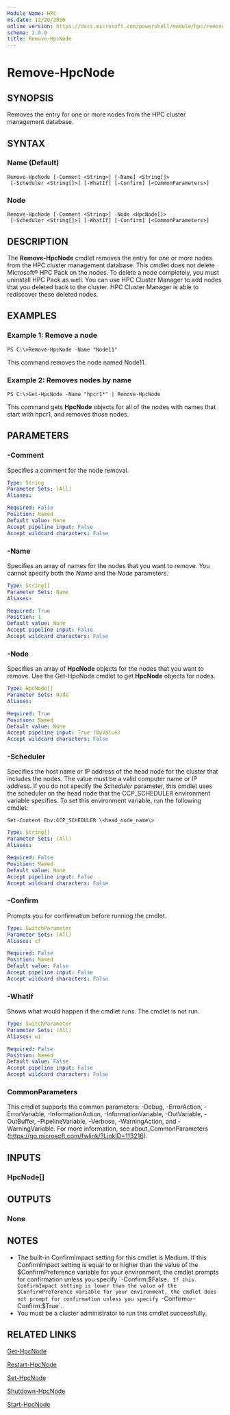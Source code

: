 ```yaml
---
Module Name: HPC
ms.date: 12/20/2016
online version: https://docs.microsoft.com/powershell/module/hpc/remove-hpcnode?view=windowsserver2012r2-ps&wt.mc_id=ps-gethelp
schema: 2.0.0
title: Remove-HpcNode
---
```


# Remove-HpcNode

## SYNOPSIS
Removes the entry for one or more nodes from the HPC cluster management database.

## SYNTAX

### Name (Default)
```
Remove-HpcNode [-Comment <String>] [-Name] <String[]>
 [-Scheduler <String[]>] [-WhatIf] [-Confirm] [<CommonParameters>]
```

### Node
```
Remove-HpcNode [-Comment <String>] -Node <HpcNode[]>
 [-Scheduler <String[]>] [-WhatIf] [-Confirm] [<CommonParameters>]
```

## DESCRIPTION
The **Remove-HpcNode** cmdlet removes the entry for one or more nodes from the HPC cluster management database.
This cmdlet does not delete Microsoft® HPC Pack on the nodes.
To delete a node completely, you must uninstall HPC Pack as well.
You can use HPC Cluster Manager to add nodes that you deleted back to the cluster.
HPC Cluster Manager is able to rediscover these deleted nodes.

## EXAMPLES

### Example 1: Remove a node
```
PS C:\>Remove-HpcNode -Name "Node11"
```

This command removes the node named Node11.

### Example 2: Removes nodes by name
```
PS C:\>Get-HpcNode -Name "hpcr1*" | Remove-HpcNode
```

This command gets **HpcNode** objects for all of the nodes with names that start with hpcr1, and removes those nodes.

## PARAMETERS

### -Comment
Specifies a comment for the node removal.

```yaml
Type: String
Parameter Sets: (All)
Aliases:

Required: False
Position: Named
Default value: None
Accept pipeline input: False
Accept wildcard characters: False
```

### -Name
Specifies an array of names for the nodes that you want to remove.
You cannot specify both the *Name* and the *Node* parameters.

```yaml
Type: String[]
Parameter Sets: Name
Aliases:

Required: True
Position: 1
Default value: None
Accept pipeline input: False
Accept wildcard characters: False
```

### -Node
Specifies an array of **HpcNode** objects for the nodes that you want to remove.
Use the Get-HpcNode cmdlet to get **HpcNode** objects for nodes.

```yaml
Type: HpcNode[]
Parameter Sets: Node
Aliases:

Required: True
Position: Named
Default value: None
Accept pipeline input: True (ByValue)
Accept wildcard characters: False
```

### -Scheduler
Specifies the host name or IP address of the head node for the cluster that includes the nodes.
The value must be a valid computer name or IP address.
If you do not specify the *Scheduler* parameter, this cmdlet uses the scheduler on the head node that the CCP_SCHEDULER environment variable specifies.
To set this environment variable, run the following cmdlet:

`Set-Content Env:CCP_SCHEDULER \<head_node_name\>`

```yaml
Type: String[]
Parameter Sets: (All)
Aliases:

Required: False
Position: Named
Default value: None
Accept pipeline input: False
Accept wildcard characters: False
```

### -Confirm
Prompts you for confirmation before running the cmdlet.

```yaml
Type: SwitchParameter
Parameter Sets: (All)
Aliases: cf

Required: False
Position: Named
Default value: False
Accept pipeline input: False
Accept wildcard characters: False
```

### -WhatIf
Shows what would happen if the cmdlet runs.
The cmdlet is not run.

```yaml
Type: SwitchParameter
Parameter Sets: (All)
Aliases: wi

Required: False
Position: Named
Default value: False
Accept pipeline input: False
Accept wildcard characters: False
```

### CommonParameters
This cmdlet supports the common parameters: -Debug, -ErrorAction, -ErrorVariable, -InformationAction, -InformationVariable, -OutVariable, -OutBuffer, -PipelineVariable, -Verbose, -WarningAction, and -WarningVariable. For more information, see about_CommonParameters (https://go.microsoft.com/fwlink/?LinkID=113216).

## INPUTS

### HpcNode[]

## OUTPUTS

### None

## NOTES
* The built-in ConfirmImpact setting for this cmdlet is Medium. If this ConfirmImpact setting is equal to or higher than the value of the $ConfirmPreference variable for your environment, the cmdlet prompts for confirmation unless you specify `-Confirm:$False`. If this ConfirmImpact setting is lower than the value of the $ConfirmPreference variable for your environment, the cmdlet does not prompt for confirmation unless you specify `-Confirm` or `-Confirm:$True`.
* You must be a cluster administrator to run this cmdlet successfully.

## RELATED LINKS

[Get-HpcNode](./Get-HpcNode.md)

[Restart-HpcNode](./Restart-HpcNode.md)

[Set-HpcNode](./Set-HpcNode.md)

[Shutdown-HpcNode](./Shutdown-HpcNode.md)

[Start-HpcNode](./Start-HpcNode.md)
